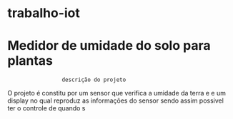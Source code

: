 # trabalho-iot
#  Medidor de umidade do solo para plantas
                     descrição do projeto
O projeto é constitu por um sensor que verifica a umidade da terra e e um display no qual reproduz as informações do sensor sendo assim possivel ter o controle de quando s                      
